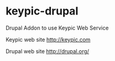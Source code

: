 keypic-drupal
==============

Drupal Addon to use Keypic Web Service

Keypic web site
http://keypic.com

Drupal web site
http://drupal.org/
